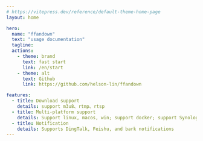 ```yaml
---
# https://vitepress.dev/reference/default-theme-home-page
layout: home

hero:
  name: "ffandown"
  text: "usage documentation"
  tagline: 
  actions:
    - theme: brand
      text: fast start
      link: /en/start
    - theme: alt
      text: Github
      link: https://github.com/helson-lin/ffandown

features:
  - title: Download support
    details: support m3u8、rtmp、rtsp
  - title: Multi-platform support
    details: Support linux, macos, win; support docker; support Synology
  - title: Notification
    details: Supports DingTalk, Feishu, and bark notifications
---
```


